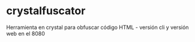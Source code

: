 # crystalfuscator
Herramienta en crystal para obfuscar código HTML - versión cli y versión web en el 8080
